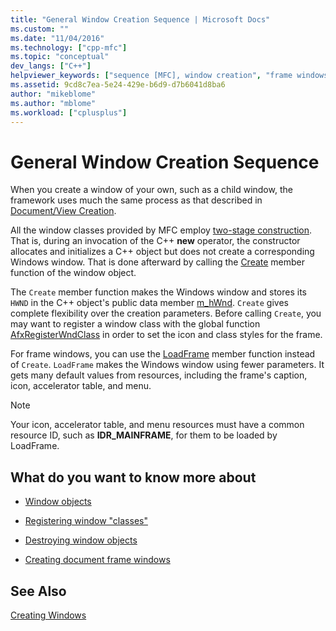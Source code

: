 ```yaml
---
title: "General Window Creation Sequence | Microsoft Docs"
ms.custom: ""
ms.date: "11/04/2016"
ms.technology: ["cpp-mfc"]
ms.topic: "conceptual"
dev_langs: ["C++"]
helpviewer_keywords: ["sequence [MFC], window creation", "frame windows [MFC], creating", "windows [MFC], creating", "sequence [MFC]"]
ms.assetid: 9cd8c7ea-5e24-429e-b6d9-d7b6041d8ba6
author: "mikeblome"
ms.author: "mblome"
ms.workload: ["cplusplus"]
---
```

# General Window Creation Sequence

When you create a window of your own, such as a child window, the framework uses much the same process as that described in [Document/View Creation](../mfc/document-view-creation.md).

All the window classes provided by MFC employ [two-stage construction](../mfc/one-stage-and-two-stage-construction-of-objects.md). That is, during an invocation of the C++ **new** operator, the constructor allocates and initializes a C++ object but does not create a corresponding Windows window. That is done afterward by calling the [Create](../mfc/reference/cwnd-class.md#create) member function of the window object.

The `Create` member function makes the Windows window and stores its `HWND` in the C++ object's public data member [m_hWnd](../mfc/reference/cwnd-class.md#m_hwnd). `Create` gives complete flexibility over the creation parameters. Before calling `Create`, you may want to register a window class with the global function [AfxRegisterWndClass](../mfc/reference/application-information-and-management.md#afxregisterwndclass) in order to set the icon and class styles for the frame.

For frame windows, you can use the [LoadFrame](../mfc/reference/cframewnd-class.md#loadframe) member function instead of `Create`. `LoadFrame` makes the Windows window using fewer parameters. It gets many default values from resources, including the frame's caption, icon, accelerator table, and menu.

> [!NOTE]
>  Your icon, accelerator table, and menu resources must have a common resource ID, such as **IDR_MAINFRAME**, for them to be loaded by LoadFrame.

## What do you want to know more about

- [Window objects](../mfc/window-objects.md)

- [Registering window "classes"](../mfc/registering-window-classes.md)

- [Destroying window objects](../mfc/destroying-window-objects.md)

- [Creating document frame windows](../mfc/creating-document-frame-windows.md)

## See Also

[Creating Windows](../mfc/creating-windows.md)

